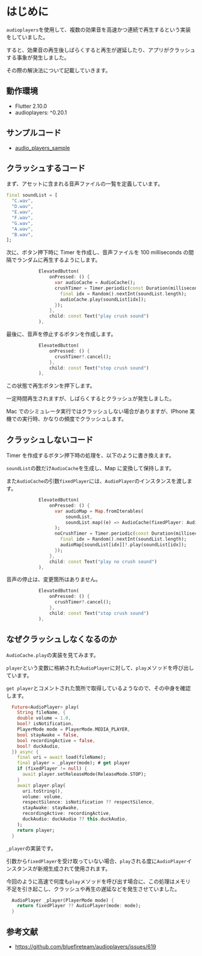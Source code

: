 # はじめに

`audioplayers`を使用して、複数の効果音を高速かつ連続で再生するという実装をしていました。

すると、効果音の再生後しばらくすると再生が遅延したり、アプリがクラッシュする事象が発生しました。

その際の解決法について記載していきます。

## 動作環境

- Flutter 2.10.0
- audioplayers: ^0.20.1

## サンプルコード

- [audio_players_sample](https://github.com/YoshikazuHosono/audio_players_sample)

## クラッシュするコード

まず、アセットに含まれる音声ファイルの一覧を定義しています。

```dart
final soundList = [
  "C.wav",
  "D.wav",
  "E.wav",
  "F.wav",
  "G.wav",
  "A.wav",
  "B.wav",
];
```

次に、ボタン押下時に Timer を作成し、音声ファイルを 100 milliseconds の間隔でランダムに再生するようにします。

```dart
            ElevatedButton(
                onPressed: () {
                  var audioCache = AudioCache();
                  crushTimer = Timer.periodic(const Duration(milliseconds: 100), (timer) {
                    final idx = Random().nextInt(soundList.length);
                    audioCache.play(soundList[idx]);
                  });
                },
                child: const Text("play crush sound")
            ),
```

最後に、音声を停止するボタンを作成します。

```dart
            ElevatedButton(
                onPressed: () {
                  crushTimer?.cancel();
                },
                child: const Text("stop crush sound")
            ),
```

この状態で再生ボタンを押下します。

一定時間再生されますが、しばらくするとクラッシュが発生しました。

Mac でのシミュレータ実行ではクラッシュしない場合がありますが、IPhone 実機での実行時、かなりの頻度でクラッシュします。

## クラッシュしないコード

Timer を作成するボタン押下時の処理を、以下のように書き換えます。

`soundList`の数だけ`AudioCache`を生成し、Map に変換して保持します。

また`AudioCache`の引数`fixedPlayer`には、`AudioPlayer`のインスタンスを渡します。

```dart
            ElevatedButton(
                onPressed: () {
                  var audioMap = Map.fromIterables(
                      soundList,
                      soundList.map((e) => AudioCache(fixedPlayer: AudioPlayer())).toList()
                  );
                  noCrushTimer = Timer.periodic(const Duration(milliseconds: 100), (timer) {
                    final idx = Random().nextInt(soundList.length);
                    audioMap[soundList[idx]]?.play(soundList[idx]);
                  });
                },
                child: const Text("play no crush sound")
            ),
```

音声の停止は、変更箇所はありません。

```dart
            ElevatedButton(
                onPressed: () {
                  crushTimer?.cancel();
                },
                child: const Text("stop crush sound")
            ),
```

## なぜクラッシュしなくなるのか

`AudioCache.play`の実装を見てみます。

`player`という変数に格納された`AudioPlayer`に対して、`play`メソッドを呼び出しています。

`get player`とコメントされた箇所で取得しているようなので、その中身を確認します。

```dart
  Future<AudioPlayer> play(
    String fileName, {
    double volume = 1.0,
    bool? isNotification,
    PlayerMode mode = PlayerMode.MEDIA_PLAYER,
    bool stayAwake = false,
    bool recordingActive = false,
    bool? duckAudio,
  }) async {
    final uri = await load(fileName);
    final player = _player(mode); # get player
    if (fixedPlayer != null) {
      await player.setReleaseMode(ReleaseMode.STOP);
    }
    await player.play(
      uri.toString(),
      volume: volume,
      respectSilence: isNotification ?? respectSilence,
      stayAwake: stayAwake,
      recordingActive: recordingActive,
      duckAudio: duckAudio ?? this.duckAudio,
    );
    return player;
  }
```

`_player`の実装です。

引数から`fixedPlayer`を受け取っていない場合、`play`される度に`AudioPlayer`インスタンスが新規生成されて使用されます。

今回のように高速で何度も`play`メソッドを呼び出す場合に、この処理はメモリ不足を引き起こし、クラッシュや再生の遅延などを発生させていました。

```dart
  AudioPlayer _player(PlayerMode mode) {
    return fixedPlayer ?? AudioPlayer(mode: mode);
  }
```

## 参考文献

- <https://github.com/bluefireteam/audioplayers/issues/619>
